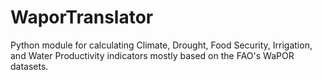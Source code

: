 # WaporTranslator

Python module for calculating Climate, Drought, Food Security, Irrigation, and Water Productivity indicators mostly based on the FAO's WaPOR datasets.


